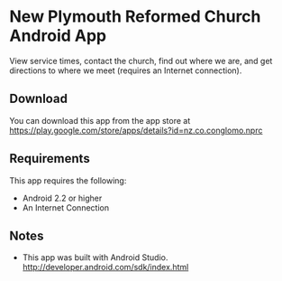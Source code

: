 # New Plymouth Reformed Church Android App
View service times, contact the church, find out where we are, and get directions to where we meet (requires an Internet connection).

## Download
You can download this app from the app store at https://play.google.com/store/apps/details?id=nz.co.conglomo.nprc

## Requirements

This app requires the following:
 * Android 2.2 or higher
 * An Internet Connection

## Notes
 * This app was built with Android Studio. http://developer.android.com/sdk/index.html
